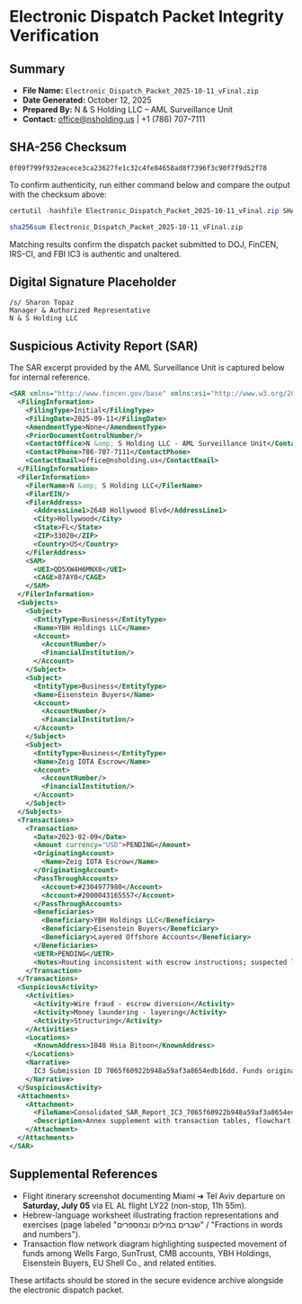 # Electronic Dispatch Packet Integrity Verification

## Summary
- **File Name:** `Electronic_Dispatch_Packet_2025-10-11_vFinal.zip`
- **Date Generated:** October 12, 2025
- **Prepared By:** N & S Holding LLC – AML Surveillance Unit
- **Contact:** [office@nsholding.us](mailto:office@nsholding.us) | +1 (786) 707-7111

## SHA-256 Checksum
```
0f09f799f932eacece3ca23627fe1c32c4fe84658ad8f7396f3c90f7f9d52f78
```

To confirm authenticity, run either command below and compare the output with the checksum above:

```powershell
certutil -hashfile Electronic_Dispatch_Packet_2025-10-11_vFinal.zip SHA256
```

```bash
sha256sum Electronic_Dispatch_Packet_2025-10-11_vFinal.zip
```

Matching results confirm the dispatch packet submitted to DOJ, FinCEN, IRS-CI, and FBI IC3 is authentic and unaltered.

## Digital Signature Placeholder
```
/s/ Sharon Topaz
Manager & Authorized Representative
N & S Holding LLC
```

## Suspicious Activity Report (SAR)
The SAR excerpt provided by the AML Surveillance Unit is captured below for internal reference.

```xml
<SAR xmlns="http://www.fincen.gov/base" xmlns:xsi="http://www.w3.org/2001/XMLSchema-instance" version="1.5">
  <FilingInformation>
    <FilingType>Initial</FilingType>
    <FilingDate>2025-09-11</FilingDate>
    <AmendmentType>None</AmendmentType>
    <PriorDocumentControlNumber/>
    <ContactOffice>N &amp; S Holding LLC - AML Surveillance Unit</ContactOffice>
    <ContactPhone>786-707-7111</ContactPhone>
    <ContactEmail>office@nsholding.us</ContactEmail>
  </FilingInformation>
  <FilerInformation>
    <FilerName>N &amp; S Holding LLC</FilerName>
    <FilerEIN/>
    <FilerAddress>
      <AddressLine1>2640 Hollywood Blvd</AddressLine1>
      <City>Hollywood</City>
      <State>FL</State>
      <ZIP>33020</ZIP>
      <Country>US</Country>
    </FilerAddress>
    <SAM>
      <UEI>QD5XW4H6MNX8</UEI>
      <CAGE>87AY0</CAGE>
    </SAM>
  </FilerInformation>
  <Subjects>
    <Subject>
      <EntityType>Business</EntityType>
      <Name>YBH Holdings LLC</Name>
      <Account>
        <AccountNumber/>
        <FinancialInstitution/>
      </Account>
    </Subject>
    <Subject>
      <EntityType>Business</EntityType>
      <Name>Eisenstein Buyers</Name>
      <Account>
        <AccountNumber/>
        <FinancialInstitution/>
      </Account>
    </Subject>
    <Subject>
      <EntityType>Business</EntityType>
      <Name>Zeig IOTA Escrow</Name>
      <Account>
        <AccountNumber/>
        <FinancialInstitution/>
      </Account>
    </Subject>
  </Subjects>
  <Transactions>
    <Transaction>
      <Date>2023-02-09</Date>
      <Amount currency="USD">PENDING</Amount>
      <OriginatingAccount>
        <Name>Zeig IOTA Escrow</Name>
      </OriginatingAccount>
      <PassThroughAccounts>
        <Account>#2304977980</Account>
        <Account>#2000043165557</Account>
      </PassThroughAccounts>
      <Beneficiaries>
        <Beneficiary>YBH Holdings LLC</Beneficiary>
        <Beneficiary>Eisenstein Buyers</Beneficiary>
        <Beneficiary>Layered Offshore Accounts</Beneficiary>
      </Beneficiaries>
      <UETR>PENDING</UETR>
      <Notes>Routing inconsistent with escrow instructions; suspected layering/structuring.</Notes>
    </Transaction>
  </Transactions>
  <SuspiciousActivity>
    <Activities>
      <Activity>Wire fraud - escrow diversion</Activity>
      <Activity>Money laundering - layering</Activity>
      <Activity>Structuring</Activity>
    </Activities>
    <Locations>
      <KnownAddress>1040 Hsia Bitoon</KnownAddress>
    </Locations>
    <Narrative>
      IC3 Submission ID 7065f60922b948a59af3a8654edb16dd. Funds originated from Zeig IOTA Escrow, routed through pass-through accounts #2304977980 and #2000043165557, and dispersed to YBH Holdings LLC, Eisenstein Buyers, and layered offshore accounts. Dollar amounts and UETR identifiers pending subpoena from Banesco USA.
    </Narrative>
  </SuspiciousActivity>
  <Attachments>
    <Attachment>
      <FileName>Consolidated_SAR_Report_IC3_7065f60922b948a59af3a8654edb16dd.pdf</FileName>
      <Description>Annex supplement with transaction tables, flowchart, compliance recommendations, and embedded subpoena request.</Description>
    </Attachment>
  </Attachments>
</SAR>
```

## Supplemental References
- Flight itinerary screenshot documenting Miami ➔ Tel Aviv departure on **Saturday, July 05** via EL AL flight LY22 (non-stop, 11h 55m).
- Hebrew-language worksheet illustrating fraction representations and exercises (page labeled "שברים במילים ובמספרים" / "Fractions in words and numbers").
- Transaction flow network diagram highlighting suspected movement of funds among Wells Fargo, SunTrust, CMB accounts, YBH Holdings, Eisenstein Buyers, EU Shell Co., and related entities.

These artifacts should be stored in the secure evidence archive alongside the electronic dispatch packet.
